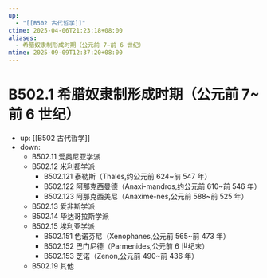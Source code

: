```yaml
---
up:
  - "[[B502 古代哲学]]"
ctime: 2025-04-06T21:23:18+08:00
aliases:
  - 希腊奴隶制形成时期（公元前 7~前 6 世纪）
mtime: 2025-09-09T12:37:20+08:00
---
```


# B502.1 希腊奴隶制形成时期（公元前 7~前 6 世纪）

- up: [[B502 古代哲学]]
- down:	
	- B502.11 爱奥尼亚学派
	- B502.12 米利都学派
		- B502.121 泰勒斯（Thales,约公元前 624~前 547 年）
		- B502.122 阿那克西曼德（Anaxi-mandros,约公元前 610~前 546 年）
		- B502.123 阿那克西美尼（Anaxime-nes,公元前 588~前 525 年）
	- B502.13 爱非斯学派
	- B502.14 毕达哥拉斯学派
	- B502.15 埃利亚学派
		- B502.151 色诺芬尼（Xenophanes,公元前 565~前 473 年）
		- B502.152 巴门尼德（Parmenides,公元前 6 世纪末）
		- B502.153 芝诺（Zenon,公元前 490~前 436 年）
	- B502.19 其他
	
